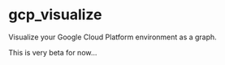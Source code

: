 # gcp_visualize
Visualize your Google Cloud Platform environment as a graph.

This is very beta for now...
